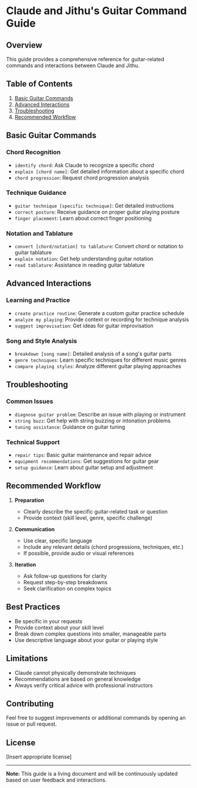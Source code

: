 # Claude and Jithu's Guitar Command Guide

## Overview
This guide provides a comprehensive reference for guitar-related commands and interactions between Claude and Jithu.

## Table of Contents
1. [Basic Guitar Commands](#basic-guitar-commands)
2. [Advanced Interactions](#advanced-interactions)
3. [Troubleshooting](#troubleshooting)
4. [Recommended Workflow](#recommended-workflow)

## Basic Guitar Commands

### Chord Recognition
- `identify chord`: Ask Claude to recognize a specific chord
- `explain [chord name]`: Get detailed information about a specific chord
- `chord progression`: Request chord progression analysis

### Technique Guidance
- `guitar technique [specific technique]`: Get detailed instructions
- `correct posture`: Receive guidance on proper guitar playing posture
- `finger placement`: Learn about correct finger positioning

### Notation and Tablature
- `convert [chord/notation] to tablature`: Convert chord or notation to guitar tablature
- `explain notation`: Get help understanding guitar notation
- `read tablature`: Assistance in reading guitar tablature

## Advanced Interactions

### Learning and Practice
- `create practice routine`: Generate a custom guitar practice schedule
- `analyze my playing`: Provide context or recording for technique analysis
- `suggest improvisation`: Get ideas for guitar improvisation

### Song and Style Analysis
- `breakdown [song name]`: Detailed analysis of a song's guitar parts
- `genre techniques`: Learn specific techniques for different music genres
- `compare playing styles`: Analyze different guitar playing approaches

## Troubleshooting

### Common Issues
- `diagnose guitar problem`: Describe an issue with playing or instrument
- `string buzz`: Get help with string buzzing or intonation problems
- `tuning assistance`: Guidance on guitar tuning

### Technical Support
- `repair tips`: Basic guitar maintenance and repair advice
- `equipment recommendations`: Get suggestions for guitar gear
- `setup guidance`: Learn about guitar setup and adjustment

## Recommended Workflow

1. **Preparation**
   - Clearly describe the specific guitar-related task or question
   - Provide context (skill level, genre, specific challenge)

2. **Communication**
   - Use clear, specific language
   - Include any relevant details (chord progressions, techniques, etc.)
   - If possible, provide audio or visual references

3. **Iteration**
   - Ask follow-up questions for clarity
   - Request step-by-step breakdowns
   - Seek clarification on complex topics

## Best Practices
- Be specific in your requests
- Provide context about your skill level
- Break down complex questions into smaller, manageable parts
- Use descriptive language about your guitar or playing style

## Limitations
- Claude cannot physically demonstrate techniques
- Recommendations are based on general knowledge
- Always verify critical advice with professional instructors

## Contributing
Feel free to suggest improvements or additional commands by opening an issue or pull request.

## License
[Insert appropriate license]

---

**Note:** This guide is a living document and will be continuously updated based on user feedback and interactions.
